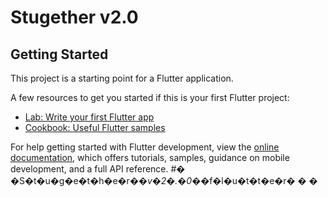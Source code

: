 # Stugether v2.0



## Getting Started

This project is a starting point for a Flutter application.

A few resources to get you started if this is your first Flutter project:

- [Lab: Write your first Flutter app](https://docs.flutter.dev/get-started/codelab)
- [Cookbook: Useful Flutter samples](https://docs.flutter.dev/cookbook)

For help getting started with Flutter development, view the
[online documentation](https://docs.flutter.dev/), which offers tutorials,
samples, guidance on mobile development, and a full API reference.
#� �S�t�u�g�e�t�h�e�r�_�v�2�.�0�_�f�l�u�t�t�e�r�
�
�
